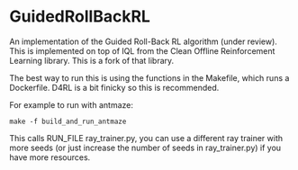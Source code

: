 # GuidedRollBackRL
An implementation of the Guided Roll-Back RL algorithm (under review). This is implemented on top of IQL from the Clean Offline Reinforcement Learning library. This is a fork of that library.

The best way to run this is using the functions in the Makefile, which runs a Dockerfile. D4RL is a bit finicky so this is recommended.

For example to run with antmaze:
```
make -f build_and_run_antmaze
```

This calls RUN_FILE ray_trainer.py, you can use a different ray trainer with more seeds (or just increase the number of seeds in ray_trainer.py) if you have more resources.
